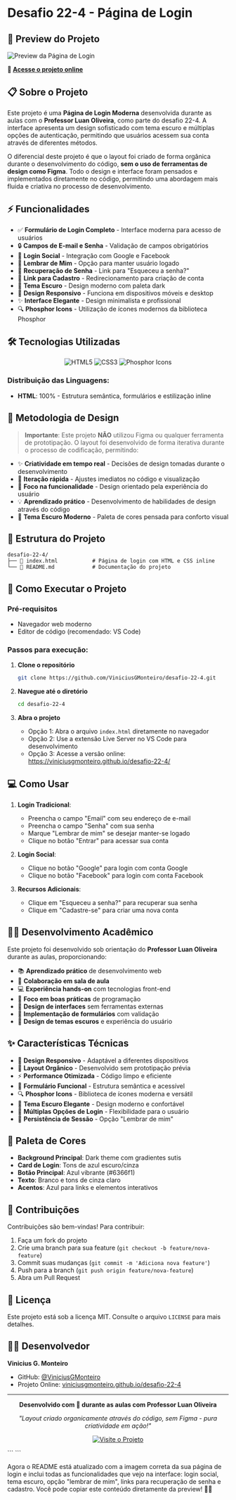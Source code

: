 # Desafio 22-4 - Página de Login

## 📸 Preview do Projeto

![Preview da Página de Login](https://sjc.microlink.io/rdTYa7qm-2vlJJ23tnMk8BpvPk7_QbI75RCnMNYeQJWSMQTrsY5Sht0rcM4a76NSyWR8z25eikkr6gKd8RhViw.jpeg)

**🔗 [Acesse o projeto online](https://viniciusgmonteiro.github.io/desafio-22-4/)**

## 📋 Sobre o Projeto

Este projeto é uma **Página de Login Moderna** desenvolvida durante as aulas com o **Professor Luan Oliveira**, como parte do desafio 22-4. A interface apresenta um design sofisticado com tema escuro e múltiplas opções de autenticação, permitindo que usuários acessem sua conta através de diferentes métodos.

O diferencial deste projeto é que o layout foi criado de forma orgânica durante o desenvolvimento do código, **sem o uso de ferramentas de design como Figma**. Todo o design e interface foram pensados e implementados diretamente no código, permitindo uma abordagem mais fluida e criativa no processo de desenvolvimento.

## ⚡ Funcionalidades

- ✅ **Formulário de Login Completo** - Interface moderna para acesso de usuários
- 🔒 **Campos de E-mail e Senha** - Validação de campos obrigatórios
- 🔗 **Login Social** - Integração com Google e Facebook
- 💾 **Lembrar de Mim** - Opção para manter usuário logado
- 🔑 **Recuperação de Senha** - Link para "Esqueceu a senha?"
- 📝 **Link para Cadastro** - Redirecionamento para criação de conta
- 🌙 **Tema Escuro** - Design moderno com paleta dark
- 📱 **Design Responsivo** - Funciona em dispositivos móveis e desktop
- ✨ **Interface Elegante** - Design minimalista e profissional
- 🔍 **Phosphor Icons** - Utilização de ícones modernos da biblioteca Phosphor

## 🛠️ Tecnologias Utilizadas

<div align="center">

![HTML5](https://img.shields.io/badge/HTML5-E34F26?style=for-the-badge&logo=html5&logoColor=white)
![CSS3](https://img.shields.io/badge/CSS3-1572B6?style=for-the-badge&logo=css3&logoColor=white)
![Phosphor Icons](https://img.shields.io/badge/Phosphor_Icons-000000?style=for-the-badge&logo=phosphoricons&logoColor=white)

</div>

### Distribuição das Linguagens:
- **HTML**: 100% - Estrutura semântica, formulários e estilização inline

## 🎨 Metodologia de Design

> **Importante**: Este projeto **NÃO** utilizou Figma ou qualquer ferramenta de prototipação. O layout foi desenvolvido de forma iterativa durante o processo de codificação, permitindo:

- ✨ **Criatividade em tempo real** - Decisões de design tomadas durante o desenvolvimento
- 🔄 **Iteração rápida** - Ajustes imediatos no código e visualização
- 🎯 **Foco na funcionalidade** - Design orientado pela experiência do usuário
- 💡 **Aprendizado prático** - Desenvolvimento de habilidades de design através do código
- 🌙 **Tema Escuro Moderno** - Paleta de cores pensada para conforto visual

## 📁 Estrutura do Projeto

```
desafio-22-4/
├── 📄 index.html           # Página de login com HTML e CSS inline
└── 📖 README.md            # Documentação do projeto
```

## 🚀 Como Executar o Projeto

### Pré-requisitos
- Navegador web moderno
- Editor de código (recomendado: VS Code)

### Passos para execução:

1. **Clone o repositório**
   ```bash
   git clone https://github.com/ViniciusGMonteiro/desafio-22-4.git
   ```

2. **Navegue até o diretório**
   ```bash
   cd desafio-22-4
   ```

3. **Abra o projeto**
   - Opção 1: Abra o arquivo `index.html` diretamente no navegador
   - Opção 2: Use a extensão Live Server no VS Code para desenvolvimento
   - Opção 3: Acesse a versão online: https://viniciusgmonteiro.github.io/desafio-22-4/

## 💻 Como Usar

1. **Login Tradicional**:
   - Preencha o campo "Email" com seu endereço de e-mail
   - Preencha o campo "Senha" com sua senha
   - Marque "Lembrar de mim" se desejar manter-se logado
   - Clique no botão "Entrar" para acessar sua conta

2. **Login Social**:
   - Clique no botão "Google" para login com conta Google
   - Clique no botão "Facebook" para login com conta Facebook

3. **Recursos Adicionais**:
   - Clique em "Esqueceu a senha?" para recuperar sua senha
   - Clique em "Cadastre-se" para criar uma nova conta

## 👨‍🏫 Desenvolvimento Acadêmico

Este projeto foi desenvolvido sob orientação do **Professor Luan Oliveira** durante as aulas, proporcionando:

- 📚 **Aprendizado prático** de desenvolvimento web
- 🤝 **Colaboração em sala de aula** 
- 💻 **Experiência hands-on** com tecnologias front-end
- 🎯 **Foco em boas práticas** de programação
- 🎨 **Design de interfaces** sem ferramentas externas
- 🔐 **Implementação de formulários** com validação
- 🌙 **Design de temas escuros** e experiência do usuário

## ✨ Características Técnicas

- 📱 **Design Responsivo** - Adaptável a diferentes dispositivos
- 🎨 **Layout Orgânico** - Desenvolvido sem prototipação prévia
- ⚡ **Performance Otimizada** - Código limpo e eficiente
- 🔧 **Formulário Funcional** - Estrutura semântica e acessível
- 🔍 **Phosphor Icons** - Biblioteca de ícones moderna e versátil
- 🌙 **Tema Escuro Elegante** - Design moderno e confortável
- 🔗 **Múltiplas Opções de Login** - Flexibilidade para o usuário
- 💾 **Persistência de Sessão** - Opção "Lembrar de mim"

## 🎨 Paleta de Cores

- **Background Principal**: Dark theme com gradientes sutis
- **Card de Login**: Tons de azul escuro/cinza
- **Botão Principal**: Azul vibrante (#6366f1)
- **Texto**: Branco e tons de cinza claro
- **Acentos**: Azul para links e elementos interativos

## 🤝 Contribuições

Contribuições são bem-vindas! Para contribuir:

1. Faça um fork do projeto
2. Crie uma branch para sua feature (`git checkout -b feature/nova-feature`)
3. Commit suas mudanças (`git commit -m 'Adiciona nova feature'`)
4. Push para a branch (`git push origin feature/nova-feature`)
5. Abra um Pull Request

## 📄 Licença

Este projeto está sob a licença MIT. Consulte o arquivo `LICENSE` para mais detalhes.

## 👨‍💻 Desenvolvedor

**Vinicius G. Monteiro**
- GitHub: [@ViniciusGMonteiro](https://github.com/ViniciusGMonteiro)
- Projeto Online: [viniciusgmonteiro.github.io/desafio-22-4](https://viniciusgmonteiro.github.io/desafio-22-4/)

---

<div align="center">

**Desenvolvido com 💜 durante as aulas com Professor Luan Oliveira**

*"Layout criado organicamente através do código, sem Figma - pura criatividade em ação!"*

[![Visite o Projeto](https://img.shields.io/badge/🌐_Visite_o_Projeto-6366f1?style=for-the-badge)](https://viniciusgmonteiro.github.io/desafio-22-4/)

</div>
```
```

Agora o README está atualizado com a imagem correta da sua página de login e inclui todas as funcionalidades que vejo na interface: login social, tema escuro, opção "lembrar de mim", links para recuperação de senha e cadastro. Você pode copiar este conteúdo diretamente da preview! 🚀✨
